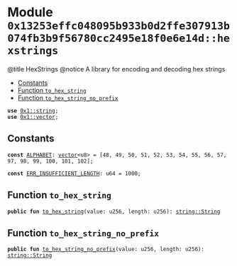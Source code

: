 
<a id="0x13253effc048095b933b0d2ffe307913b074fb3b9f56780cc2495e18f0e6e14d_hexstrings"></a>

# Module `0x13253effc048095b933b0d2ffe307913b074fb3b9f56780cc2495e18f0e6e14d::hexstrings`

@title HexStrings
@notice A library for encoding and decoding hex strings


-  [Constants](#@Constants_0)
-  [Function `to_hex_string`](#0x13253effc048095b933b0d2ffe307913b074fb3b9f56780cc2495e18f0e6e14d_hexstrings_to_hex_string)
-  [Function `to_hex_string_no_prefix`](#0x13253effc048095b933b0d2ffe307913b074fb3b9f56780cc2495e18f0e6e14d_hexstrings_to_hex_string_no_prefix)


<pre><code><b>use</b> <a href="">0x1::string</a>;
<b>use</b> <a href="">0x1::vector</a>;
</code></pre>



<a id="@Constants_0"></a>

## Constants


<a id="0x13253effc048095b933b0d2ffe307913b074fb3b9f56780cc2495e18f0e6e14d_hexstrings_ALPHABET"></a>



<pre><code><b>const</b> <a href="hexstrings.md#0x13253effc048095b933b0d2ffe307913b074fb3b9f56780cc2495e18f0e6e14d_hexstrings_ALPHABET">ALPHABET</a>: <a href="">vector</a>&lt;u8&gt; = [48, 49, 50, 51, 52, 53, 54, 55, 56, 57, 97, 98, 99, 100, 101, 102];
</code></pre>



<a id="0x13253effc048095b933b0d2ffe307913b074fb3b9f56780cc2495e18f0e6e14d_hexstrings_ERR_INSUFFICIENT_LENGTH"></a>



<pre><code><b>const</b> <a href="hexstrings.md#0x13253effc048095b933b0d2ffe307913b074fb3b9f56780cc2495e18f0e6e14d_hexstrings_ERR_INSUFFICIENT_LENGTH">ERR_INSUFFICIENT_LENGTH</a>: u64 = 1000;
</code></pre>



<a id="0x13253effc048095b933b0d2ffe307913b074fb3b9f56780cc2495e18f0e6e14d_hexstrings_to_hex_string"></a>

## Function `to_hex_string`



<pre><code><b>public</b> <b>fun</b> <a href="hexstrings.md#0x13253effc048095b933b0d2ffe307913b074fb3b9f56780cc2495e18f0e6e14d_hexstrings_to_hex_string">to_hex_string</a>(value: u256, length: u256): <a href="_String">string::String</a>
</code></pre>



<a id="0x13253effc048095b933b0d2ffe307913b074fb3b9f56780cc2495e18f0e6e14d_hexstrings_to_hex_string_no_prefix"></a>

## Function `to_hex_string_no_prefix`



<pre><code><b>public</b> <b>fun</b> <a href="hexstrings.md#0x13253effc048095b933b0d2ffe307913b074fb3b9f56780cc2495e18f0e6e14d_hexstrings_to_hex_string_no_prefix">to_hex_string_no_prefix</a>(value: u256, length: u256): <a href="_String">string::String</a>
</code></pre>
